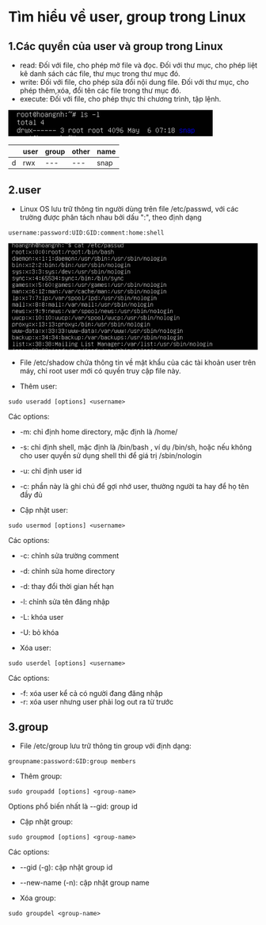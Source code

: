 # Tìm hiểu về user, group trong Linux

## 1.Các quyền của user và group trong Linux

- read: Đối với file, cho phép mở file và đọc. Đối với thư mục, cho phép liệt kê danh sách các file, thư mục trong thư mục đó.
- write: Đối với file, cho phép sửa đổi nội dung file. Đối với thư mục, cho phép thêm,xóa, đổi tên các file trong thư mục đó.
- execute: Đối với file, cho phép thực thi chương trình, tập lệnh. 

![image1](/HoangNH/Linux/1.Linux/image/ls.png)

| |  user | group | other |name|
|:------|:----|:------|:-----|:---|
|d|rwx|---|---|snap|

## 2.user

- Linux OS lưu trữ thông tin người dùng trên file /etc/passwd, với các trường được phân tách nhau bởi dấu ":", theo định dạng

```
username:password:UID:GID:comment:home:shell
```

![image2](/HoangNH/Linux/1.Linux/image/user1.png)

- File /etc/shadow chứa thông tin về mật khẩu của các tài khoản user trên máy, chỉ root user mới có quyền truy cập file này.

- Thêm user:

```
sudo useradd [options] <username>
```
Các options: 

- -m: chỉ định home directory, mặc định là /home/<username>
- -s: chỉ định shell, mặc định là /bin/bash , ví dụ /bin/sh, hoặc nếu không cho user quyền sử dụng shell thì để giá trị /sbin/nologin
- -u: chỉ định user id
- -c: phần này là ghi chú để gợi nhớ user, thường người ta hay để họ tên đầy đủ

- Cập nhật user:

```
sudo usermod [options] <username>
```
Các options:

- -c: chỉnh sửa trường comment
- -d: chỉnh sửa home directory
- -d: thay đổi thời gian hết hạn
- -l: chỉnh sửa tên đăng nhập
- -L: khóa user
- -U: bỏ khóa

- Xóa user:

```
sudo userdel [options] <username>
```

Các options:

- -f: xóa user kể cả có người đang đăng nhập
- -r: xóa user nhưng user phải log out ra từ trước

## 3.group

- File /etc/group lưu trữ thông tin group với định dạng:

```
groupname:password:GID:group members
```

- Thêm group:

```
sudo groupadd [options] <group-name>
```

Options phổ biến nhất là --gid: group id

- Cập nhật group:

```
sudo groupmod [options] <group-name>
```
Các options:

- --gid (-g): cập nhật group id
- --new-name (-n): cập nhật group name

- Xóa group:

```
sudo groupdel <group-name>
```